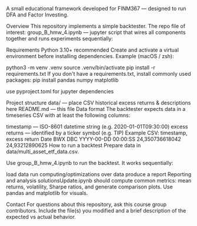 A small educational framework developed for FINM367 — designed to run DFA and Factor Investing.

Overview
This repository implements a simple backtester. The repo file of interest: group_B_hmw_4.ipynb — jupyter script that wires all components together and runs experiments sequentially:

Requirements
Python 3.10+ recommended
Create and activate a virtual environment before installing dependencies.
Example (macOS / zsh):

python3 -m venv .venv
source .venv/bin/activate
pip install -r requirements.txt
If you don't have a requirements.txt, install commonly used packages: pip install pandas numpy matplotlib

use pyproject.toml for jupyter dependencies

Project structure
data/ — place CSV historical excess returns & descriptions here
README.md — this file
Data format
The backtester expects data in a timeseries CSV with at least the following columns:

timestamp — ISO-8601 datetime string (e.g. 2020-01-01T09:30:00)
excess returns — identified by a ticker symbol (e.g. TIP) Example CSV:
timestamp, excess return
Date	BWX	DBC
YYYY-00-DD 00:00:SS	24,350736618042	24,93212890625
How to run a backtest
Prepare data in data/multi_asset_etf_data.csv.

Use group_B_hmw_4.ipynb to run the backtest. It works sequentially:

load data
run computing/optimizations over data
produce a report
Reporting and analysis
solutionsUpdate.ipynb should compute common metrics: mean returns, volatility, Sharpe ratios, and generate comparison plots. Use pandas and matplotlib for visuals.

Contact
For questions about this repository, ask this course group contributors. Include the file(s) you modified and a brief description of the expected vs actual behavior.
